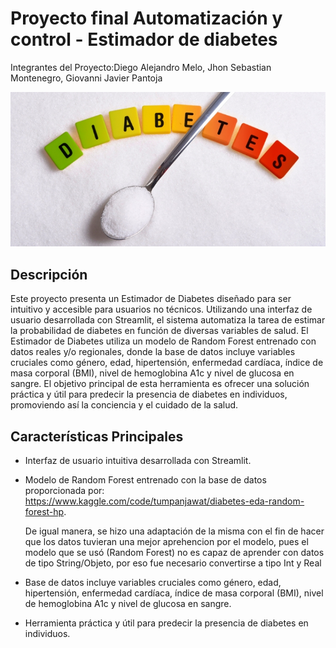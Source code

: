 # Proyecto final Automatización y control - Estimador de diabetes
Integrantes del Proyecto:Diego Alejandro Melo, Jhon Sebastian Montenegro, Giovanni Javier Pantoja 


![Imagen1|](https://github.com/GiovanniPantoja12/Proyecto-final-Automatizaci-n-y-control/blob/c3480a8ede60a4f653d19cd9df0ad49f3a8d48fb/Imagenes/dest-prediabetes.jpg)

## Descripción

Este proyecto presenta un Estimador de Diabetes diseñado para ser intuitivo y accesible para usuarios no técnicos. Utilizando una interfaz de usuario desarrollada con Streamlit, el sistema automatiza la tarea de estimar la probabilidad de diabetes en función de diversas variables de salud. El Estimador de Diabetes utiliza un modelo de Random Forest entrenado con datos reales y/o regionales, donde la base de datos incluye variables cruciales como género, edad, hipertensión, enfermedad cardíaca, índice de masa corporal (BMI), nivel de hemoglobina A1c y nivel de glucosa en sangre. El objetivo principal de esta herramienta es ofrecer una solución práctica y útil para predecir la presencia de diabetes en individuos, promoviendo así la conciencia y el cuidado de la salud.

## Características Principales

- Interfaz de usuario intuitiva desarrollada con Streamlit.
- Modelo de Random Forest entrenado con la base de datos proporcionada por: https://www.kaggle.com/code/tumpanjawat/diabetes-eda-random-forest-hp.
  
  De igual manera, se hizo una adaptación de la misma con el fin de hacer que los datos tuvieran una mejor aprehencion por el modelo, pues el modelo que se usó (Random Forest) no es capaz de aprender con datos de tipo String/Objeto, por eso fue necesario convertirse a tipo Int y Real
- Base de datos incluye variables cruciales como género, edad, hipertensión, enfermedad cardíaca, índice de masa corporal (BMI), nivel de hemoglobina A1c y nivel de glucosa en sangre.
- Herramienta práctica y útil para predecir la presencia de diabetes en individuos.
